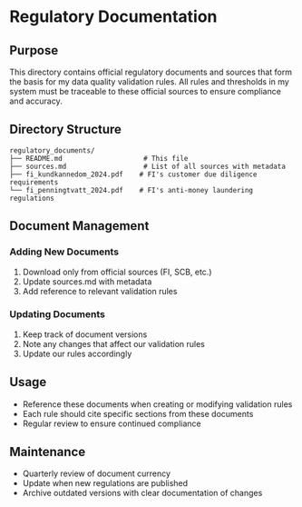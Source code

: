 # Regulatory Documentation

## Purpose
This directory contains official regulatory documents and sources that form the basis for my data quality validation rules. All rules and thresholds in my system must be traceable to these official sources to ensure compliance and accuracy.

## Directory Structure

```
regulatory_documents/
├── README.md                    # This file
├── sources.md                   # List of all sources with metadata
├── fi_kundkannedom_2024.pdf    # FI's customer due diligence requirements
└── fi_penningtvatt_2024.pdf    # FI's anti-money laundering regulations
```

## Document Management

### Adding New Documents
1. Download only from official sources (FI, SCB, etc.)
2. Update sources.md with metadata
3. Add reference to relevant validation rules

### Updating Documents
1. Keep track of document versions
2. Note any changes that affect our validation rules
3. Update our rules accordingly

## Usage
- Reference these documents when creating or modifying validation rules
- Each rule should cite specific sections from these documents
- Regular review to ensure continued compliance

## Maintenance
- Quarterly review of document currency
- Update when new regulations are published
- Archive outdated versions with clear documentation of changes 